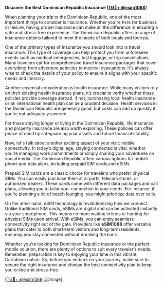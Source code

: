 **Discover the Best Dominican Republic Insurance [[TG💪+ @esim1088](https://t.me/s/esim1088)]**

When planning your trip to the Dominican Republic, one of the most important things to consider is insurance. Whether you're here for business or leisure, having proper insurance can make all the difference in ensuring a safe and stress-free experience. The Dominican Republic offers a range of insurance options tailored to meet the needs of both locals and tourists.

One of the primary types of insurance you should look into is travel insurance. This type of coverage can help protect you from unforeseen events such as medical emergencies, lost luggage, or trip cancellations. Many travelers opt for comprehensive travel insurance packages that cover everything from adventure activities to medical evacuations. It's always wise to check the details of your policy to ensure it aligns with your specific needs and itinerary.

Another essential consideration is health insurance. While many visitors rely on their existing health insurance plans, it’s crucial to verify whether these policies provide coverage abroad. If not, purchasing local health insurance or an international health plan can be a prudent decision. Health services in the Dominican Republic are generally good, but costs can add up quickly if you're not adequately covered.

For those staying longer or living in the Dominican Republic, life insurance and property insurance are also worth exploring. These policies can offer peace of mind by safeguarding your assets and future financial stability.

Now, let's talk about another exciting aspect of your visit: mobile connectivity. In today’s digital age, staying connected is vital, whether you're managing work commitments or simply sharing your adventures on social media. The Dominican Republic offers various options for mobile phone and data plans, including prepaid SIM cards and eSIMs.

Prepaid SIM cards are a classic choice for travelers who prefer physical SIMs. You can easily purchase them at airports, telecom stores, or authorized dealers. These cards come with different data packages and call plans, allowing you to tailor your connection to your needs. For instance, if you’re planning a lot of beach lounging, you might prioritize data over calls.

On the other hand, eSIM technology is revolutionizing how we connect. Unlike traditional SIM cards, eSIMs are digital and can be activated instantly via your smartphone. This means no more waiting in lines or hunting for physical SIMs upon arrival. With eSIMs, you can enjoy seamless connectivity right out of the gate. Providers like **eSIM1088** offer versatile plans that cater to both short-term visitors and long-term residents, ensuring you stay connected without breaking the bank.

Whether you're looking for Dominican Republic insurance or the perfect mobile solution, there are plenty of options to suit every traveler’s needs. Remember, preparation is key to enjoying your time in this vibrant Caribbean nation. So, before you embark on your journey, make sure to secure the right insurance and choose the best connectivity plan to keep you online and stress-free.

[[TG💪+ @esim1088](https://t.me/s/esim1088) ![Image](https://i.postimg.cc/Y0z9fWf4/image.png)]